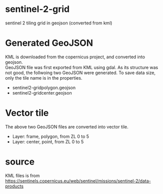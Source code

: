 # sentinel-2-grid
sentinel 2 tiling grid in geojson (converted from kml)

# Generated GeoJSON
KML is downloaded from the copernicus project, and converted into geojson.  
GeoJSON file was first exported from KML using gdal. As its structure was not good, the follwoing two GeoJSON were generated. To save data size, only the tile name is in the properties.
  * sentinel2-gridpolygon.geojson
  * sentinel2-gridcenter.geojson

# Vector tile
The above two GeoJSON files are converted into vector tile.

  * Layer: frame, polygon, from ZL 0 to 5
  * Layer: center, point, from ZL 0 to 5

# source
KML files is from https://sentinels.copernicus.eu/web/sentinel/missions/sentinel-2/data-products